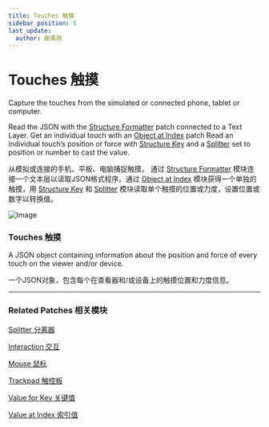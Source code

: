 ```yaml
---
title: Touches 触摸
sidebar_position: 5
last_update:
  author: 蒯美政
---
```


# Touches 触摸

Capture the touches from the simulated or connected phone, tablet or computer.

Read the JSON with the [Structure Formatter](./../Data/JSON%20to%20Text.md) patch connected to a Text Layer. Get an individual touch with an [Object at Index](./../Data/Value%20at%20Index.md) patch Read an individual touch’s position or force with [Structure Key](./../Data/Value%20for%20Key.md) and a [Splitter](./../Utility/Splitter.md) set to position or number to cast the value.

从模拟或连接的手机、平板、电脑捕捉触摸。 通过 [Structure Formatter](./../Data/JSON%20to%20Text.md) 模块连接一个文本层以读取JSON格式程序。通过 [Object at Index](./../Data/Value%20at%20Index.md) 模块获得一个单独的触摸，用 [Structure Key](https://www.notion.so/Touches-2a30a276b98e4c11b8b23bda1cde914c) 和 [Splitter](./../Utility/Splitter.md) 模块读取单个触摸的位置或力度，设置位置或数字以转换值。

![Image](@site/static/img/docs/Device/touches.png)

### Touches 触摸

A JSON object containing information about the position and force of every touch on the viewer and/or device.

一个JSON对象，包含每个在查看器和/或设备上的触摸位置和力度信息。

------

### Related Patches 相关模块

[Splitter 分离器](./../Utility/Splitter.md)

[Interaction 交互](./../Interaction/Interaction.md)

[Mouse 鼠标](./../Interaction/Mouse.md)

[Trackpad 触控板](./Trackpad.md)

[Value for Key 关键值](./../Data/Value%20for%20Key.md)

[Value at Index 索引值](./../Data/Value%20at%20Index.md)

